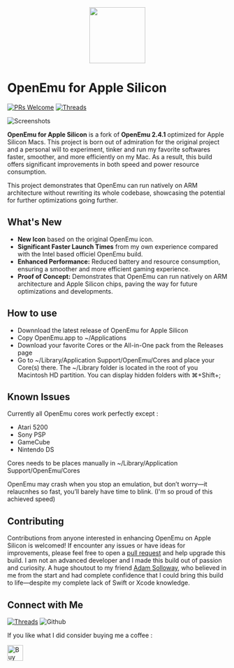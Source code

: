 <div align="center"><img src="https://github.com/user-attachments/assets/633f929e-947b-4526-a162-83869c1c24f4" width="128"></div>


# OpenEmu for Apple Silicon
[![PRs Welcome](https://img.shields.io/badge/PRs-welcomed-brightgreen.svg?style=flat)](https://github.com/Azyzraissi/OpenEmu/pulls)
[![Threads](https://img.shields.io/badge/Azyz.raw-000000?style=social&logo=Threads&logoColor=black)](https://www.threads.net/azyz.raw)

![Screenshots](https://github.com/user-attachments/assets/0a1cc41b-05da-4e22-bfb3-a9ab9f332629)


**OpenEmu for Apple Silicon** is a fork of **OpenEmu 2.4.1** optimized for Apple Silicon Macs. This project is born out of admiration for the original project and a personal will to experiment, tinker and run my favorite softwares faster, smoother, and more efficiently on my Mac. As a result, this build offers significant improvements in both speed and power resource consumption. 

This project demonstrates that OpenEmu can run natively on ARM architecture without rewriting its whole codebase, showcasing the potential for further optimizations going further.

## What's New

- **New Icon** based on the original OpenEmu icon.
- **Significant Faster Launch Times** from my own experience compared with the Intel based officiel OpenEmu build. 
- **Enhanced Performance:** Reduced battery and resource consumption, ensuring a smoother and more efficient gaming experience.
- **Proof of Concept:** Demonstrates that OpenEmu can run natively on ARM architecture and Apple Silicon chips, paving the way for future optimizations and developments.

## How to use

- Downnload the latest release of OpenEmu for Apple Silicon 
- Copy OpenEmu.app to ~/Applications
- Download your favorite Cores or the All-in-One pack from the Releases page
- Go to ~/Library/Application Support/OpenEmu/Cores and place your Core(s) there.
  The ~/Library folder is located in the root of you Macintosh HD partition. You can display hidden folders with ⌘+Shift+;

## Known Issues

Currently all OpenEmu cores work perfectly except :

* Atari 5200
* Sony PSP 
* GameCube 
* Nintendo DS 

Cores needs to be places manually in ~/Library/Application Support/OpenEmu/Cores

OpenEmu may crash when you stop an emulation, but don’t worry—it relaucnhes so fast, you’ll barely have time to blink. (I'm so proud of this achieved speed)

## Contributing

Contributions from anyone interested in enhancing OpenEmu on Apple Silicon is welcomed! If encounter any issues or have ideas for improvements, please feel free to open a [pull request]((https://github.com/Azyzraissi/OpenEmu/pulls)) and help upgrade this build.
I am not an advanced developer and I made this build out of passion and curiosity.
A huge shoutout to my friend [Adam Solloway](https://github.com/a-soll), who believed in me from the start and had complete confidence that I could bring this build to life—despite my complete lack of Swift or Xcode knowledge.

## Connect with Me

[![Threads](https://img.shields.io/badge/Azyz.raw-000000?style=social&logo=Threads&logoColor=black)](https://www.threads.net/azyz.raw)
![Github](https://img.shields.io/github/followers/azyzraissi.svg?style=social&label=GitHub&maxAge=2592000)

If you like what I did consider buying me a coffee : 

<a href='https://ko-fi.com/J3J110P5LI' target='_blank'><img height='36' style='border:0px;height:36px;' src='https://storage.ko-fi.com/cdn/kofi3.png?v=3' border='0' alt='Buy Me a Coffee at ko-fi.com' /></a>
